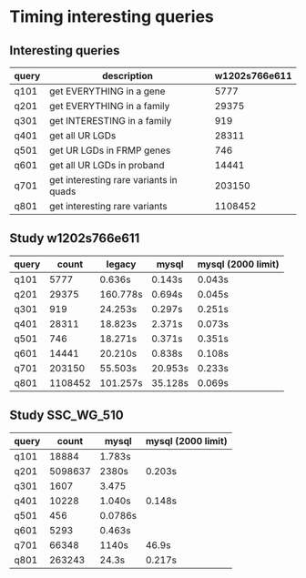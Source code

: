 # Timing interesting queries

## Interesting queries


|query   | description                                | w1202s766e611 |
|--------|--------------------------------------------|---------------|
|q101    | get EVERYTHING in a gene                   |   5777        |
|q201    | get EVERYTHING in a family                 |   29375       |
|q301    | get INTERESTING in a family                |   919         |
|q401    | get all UR LGDs                            |   28311       |
|q501    | get UR LGDs in FRMP genes                  |   746         |
|q601    | get all UR LGDs in proband                 |   14441       |
|q701    | get interesting rare variants in quads     |   203150      |
|q801    | get interesting rare variants              |   1108452     |


## Study w1202s766e611

|query | count  | legacy   |  mysql  | mysql (2000 limit)|
|------|--------|----------|---------|-------------------|
|q101  | 5777   | 0.636s   | 0.143s  | 0.043s            |
|q201  | 29375  | 160.778s | 0.694s  | 0.045s            |
|q301  | 919    | 24.253s  | 0.297s  | 0.251s            |
|q401  | 28311  | 18.823s  | 2.371s  | 0.073s            |
|q501  | 746    | 18.271s  | 0.371s  | 0.351s            |
|q601  | 14441  | 20.210s  | 0.838s  | 0.108s            |
|q701  | 203150 | 55.503s  | 20.953s | 0.233s            |
|q801  | 1108452| 101.257s | 35.128s | 0.069s            |


## Study SSC_WG_510

|query | count   |  mysql  | mysql (2000 limit)|
|------|---------|---------|-------------------|
|q101  | 18884   | 1.783s  |                   |
|q201  | 5098637 | 2380s   | 0.203s            |
|q301  | 1607    | 3.475   |                   |
|q401  | 10228   | 1.040s  | 0.148s            |
|q501  | 456     | 0.0786s |                   |
|q601  | 5293    | 0.463s  |                   |
|q701  | 66348   | 1140s   | 46.9s             |
|q801  | 263243  | 24.3s   | 0.217s            |
